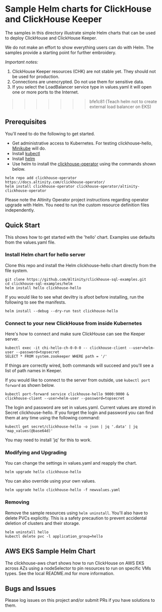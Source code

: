 # Sample Helm charts for ClickHouse and ClickHouse Keeper

The samples in this directory illustrate simple Helm charts that can be 
used to deploy ClickHouse and ClickHouse Keeper.

We do not make an effort to show everything users can do with Helm. The
samples provide a starting point for further embroidery. 

*Important notes:* 

1. ClickHouse Keeper resources (CHK) are not stable yet. They should not
   be used for production. 
2. Connections are unencrypted. Do not use them for sensitive data.
3. If you select the LoadBalancer service type in values.yaml it will open
   one or more ports to the Internet. 
>>>>>>> bfe1c81 (Teach helm not to create external load balancer on EKS)

## Prerequisites

You'll need to do the following to get started. 

* Get administrative access to Kubernetes. For testing clickhouse-hello, [Minikube](https://minikube.sigs.k8s.io/docs/start/) will do. 
* Install [kubectl](https://kubernetes.io/docs/tasks/tools/)
* Install [helm](https://helm.sh/docs/intro/install/)
* Use helm to install the [clickhouse-operator](https://github.com/Altinity/clickhouse-operator/tree/master/deploy/helm) using the commands shown below. 

```
helm repo add clickhouse-operator https://docs.altinity.com/clickhouse-operator/
helm install clickhouse-operator clickhouse-operator/altinity-clickhouse-operator
```

Please note the Altinity Operator project instructions regarding operator
upgrade with Helm. You need to run the custom resource definition files
independently.

## Quick Start

This shows how to get started with the 'hello' chart. Examples use
defaults from the values.yaml file. 

### Install Helm chart for hello server
Clone this repo and install the Helm clickhouse-hello chart directly from the file system. 

```
git clone https://github.com/Altinity/clickhouse-sql-examples.git
cd clickhouse-sql-examples/helm
helm install hello clickhouse-hello
```

If you would like to see what deviltry is afoot before installing, run
the following to see the manifests. 

```
helm install --debug --dry-run test clickhouse-hello
```

### Connect to your new ClickHouse from inside Kubernetes

Here's how to connect and make sure ClickHouse can see the Keeper server. 

```
kubectl exec -it chi-hello-ch-0-0-0 -- clickhouse-client --user=helm-user --password=topsecret
SELECT * FROM system.zookeeper WHERE path = '/'
```

If things are correctly wired, both commands will succeed and you'll see a 
list of path names in Keeper. 

If you would like to connect to the server from outside, use `kubectl port forward`
as shown below. 

```
kubectl port-forward service clickhouse-hello 9000:9000 &
clickhouse-client --user=helm-user --password=topsecret
```

The login and password are set in values.yaml. Current values are stored in
Secret clickhouse-hello. If you forget the login and password you can find them 
at any time using the following command: 

```
kubectl get secret/clickhouse-hello -o json | jq '.data' | jq 'map_values(@base64d)'
```

You may need to install 'jq' for this to work. 

### Modifying and Upgrading

You can change the settings in values.yaml and reapply the chart. 

```
helm upgrade hello clickhouse-hello
```

You can also override using your own values. 
```
helm upgrade hello clickhouse-hello -f newvalues.yaml
```

### Removing

Remove the sample resources using `helm uninstall`. You'll also 
have to delete PVCs explicitly. This is a safety precaution to prevent
accidental deletion of clusters and their storage.

```
helm uninstall hello
kubectl delete pvc -l application_group=hello
```

## AWS EKS Sample Helm Chart

The clickhouse-aws chart shows how to run ClickHouse on AWS EKS across AZs using 
a nodeSelector to pin resources to run on specific VMs types. See the local 
README.md for more information. 

## Bugs and Issues

Please log issues on this project and/or submit PRs if you have solutions to them. 
